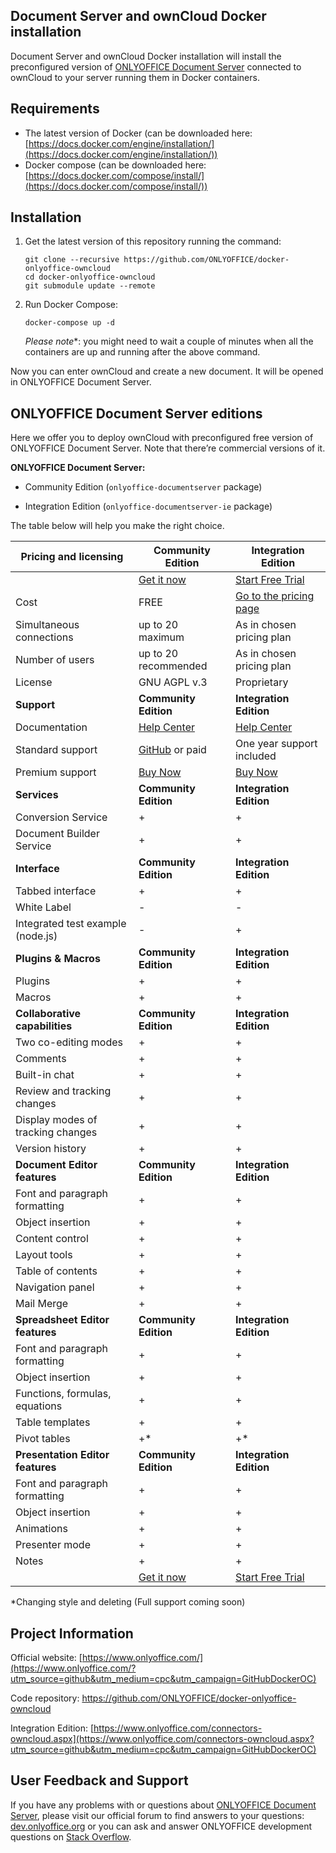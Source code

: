 ## Document Server and ownCloud Docker installation

Document Server and ownCloud Docker installation will install the preconfigured version of [ONLYOFFICE Document Server][2] connected to ownCloud to your server running them in Docker containers.


## Requirements

* The latest version of Docker (can be downloaded here: [https://docs.docker.com/engine/installation/](https://docs.docker.com/engine/installation/))
* Docker compose (can be downloaded here: [https://docs.docker.com/compose/install/](https://docs.docker.com/compose/install/))


## Installation

1. Get the latest version of this repository running the command:

    ```
    git clone --recursive https://github.com/ONLYOFFICE/docker-onlyoffice-owncloud
    cd docker-onlyoffice-owncloud
    git submodule update --remote
    ```

2. Run Docker Compose:

    ```
    docker-compose up -d
    ```

    *Please note**: you might need to wait a couple of minutes when all the containers are up and running after the above command.

Now you can enter ownCloud and create a new document. It will be opened in ONLYOFFICE Document Server.


## ONLYOFFICE Document Server editions

Here we offer you to deploy ownCloud with preconfigured free version of ONLYOFFICE Document Server. Note that there’re commercial versions of it. 

**ONLYOFFICE Document Server:**

* Community Edition (`onlyoffice-documentserver` package)

* Integration Edition (`onlyoffice-documentserver-ie` package)

The table below will help you make the right choice.

| Pricing and licensing | Community Edition | Integration Edition |
| ------------- | ------------- | ------------- |
| | [Get it now](https://www.onlyoffice.com/download.aspx?utm_source=github&utm_medium=cpc&utm_campaign=GitHubDockerNC)  | [Start Free Trial](https://www.onlyoffice.com/connectors-request.aspx?utm_source=github&utm_medium=cpc&utm_campaign=GitHubDockerOC)  |
| Cost  | FREE  | [Go to the pricing page](https://www.onlyoffice.com/integration-edition-prices.aspx?utm_source=github&utm_medium=cpc&utm_campaign=GitHubDockerOC)  |
| Simultaneous connections | up to 20 maximum  | As in chosen pricing plan |
| Number of users | up to 20 recommended | As in chosen pricing plan |
| License | GNU AGPL v.3 | Proprietary |
| **Support** | **Community Edition** | **Integration Edition** | 
| Documentation | [Help Center](https://helpcenter.onlyoffice.com/server/docker/opensource/index.aspx) | [Help Center](https://helpcenter.onlyoffice.com/server/integration-edition/index.aspx) |
| Standard support | [GitHub](https://github.com/ONLYOFFICE/DocumentServer/issues) or paid | One year support included |
| Premium support | [Buy Now](https://www.onlyoffice.com/support.aspx?utm_source=github&utm_medium=cpc&utm_campaign=GitHubDockerOC) | [Buy Now](https://www.onlyoffice.com/support.aspx?utm_source=github&utm_medium=cpc&utm_campaign=GitHubDockerOC) |
| **Services** | **Community Edition** | **Integration Edition** | 
| Conversion Service                | + | + | 
| Document Builder Service          | + | + | 
| **Interface** | **Community Edition** | **Integration Edition** |
| Tabbed interface                       | + | + |
| White Label                            | - | - |
| Integrated test example (node.js)     | - | + |
| **Plugins & Macros** | **Community Edition** | **Integration Edition** |
| Plugins                           | + | + |
| Macros                            | + | + |
| **Collaborative capabilities** | **Community Edition** | **Integration Edition** |
| Two co-editing modes              | + | + |
| Comments                          | + | + |
| Built-in chat                     | + | + |
| Review and tracking changes       | + | + |
| Display modes of tracking changes | + | + |
| Version history                   | + | + |
| **Document Editor features** | **Community Edition** | **Integration Edition** |
| Font and paragraph formatting   | + | + |
| Object insertion                | + | + |
| Content control                 | + | + |
| Layout tools                    | + | + |
| Table of contents               | + | + |
| Navigation panel                | + | + |
| Mail Merge                      | + | + |
| **Spreadsheet Editor features** | **Community Edition** | **Integration Edition** |
| Font and paragraph formatting   | + | + |
| Object insertion                | + | + |
| Functions, formulas, equations  | + | + |
| Table templates                 | + | + |
| Pivot tables                    | +* | +* |
| **Presentation Editor features** | **Community Edition** | **Integration Edition** |
| Font and paragraph formatting   | + | + |
| Object insertion                | + | + |
| Animations                      | + | + |
| Presenter mode                  | + | + |
| Notes                           | + | + |
| | [Get it now](https://www.onlyoffice.com/download.aspx?utm_source=github&utm_medium=cpc&utm_campaign=GitHubDockerOC)  | [Start Free Trial](https://www.onlyoffice.com/connectors-request.aspx?utm_source=github&utm_medium=cpc&utm_campaign=GitHubDockerOC)  |

*Changing style and deleting (Full support coming soon)

## Project Information

Official website: [https://www.onlyoffice.com/](https://www.onlyoffice.com/?utm_source=github&utm_medium=cpc&utm_campaign=GitHubDockerOC)

Code repository: https://github.com/ONLYOFFICE/docker-onlyoffice-owncloud

Integration Edition: [https://www.onlyoffice.com/connectors-owncloud.aspx](https://www.onlyoffice.com/connectors-owncloud.aspx?utm_source=github&utm_medium=cpc&utm_campaign=GitHubDockerOC)


## User Feedback and Support

If you have any problems with or questions about [ONLYOFFICE Document Server][2], please visit our official forum to find answers to your questions: [dev.onlyoffice.org][1] or you can ask and answer ONLYOFFICE development questions on [Stack Overflow][3].

[1]: http://dev.onlyoffice.org
[2]: https://github.com/ONLYOFFICE/DocumentServer
[3]: http://stackoverflow.com/questions/tagged/onlyoffice
